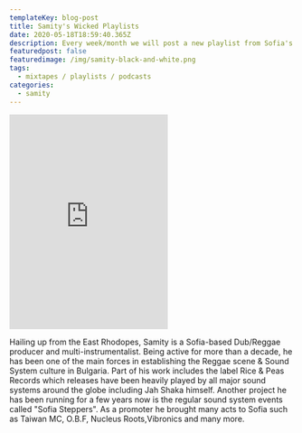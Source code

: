 ```yaml
---
templateKey: blog-post
title: Samity's Wicked Playlists
date: 2020-05-18T18:59:40.365Z
description: Every week/month we will post a new playlist from Sofia's musical activist Samity, check it !
featuredpost: false
featuredimage: /img/samity-black-and-white.png
tags:
  - mixtapes / playlists / podcasts
categories:
  - samity
---
```

<iframe src="https://open.spotify.com/embed/playlist/1QaFM7dxhFVBmeUXVGmhwY" width="280" height="380" frameborder="0" allowtransparency="true" allow="encrypted-media"></iframe>

 Hailing up from the East Rhodopes, Samity is a Sofia-based Dub/Reggae producer and multi-instrumentalist. Being active for more than a decade, he has been one of the main forces in establishing the Reggae scene & Sound System culture in Bulgaria. Part of his work includes the label Rice & Peas Records which releases have been heavily played by all major sound systems around the globe including Jah Shaka himself. Another project he has been running for a few years now is the regular sound system events called "Sofia Steppers". As a promoter he brought many acts to Sofia such as Taiwan MC, O.B.F, Nucleus Roots,Vibronics and many more.

